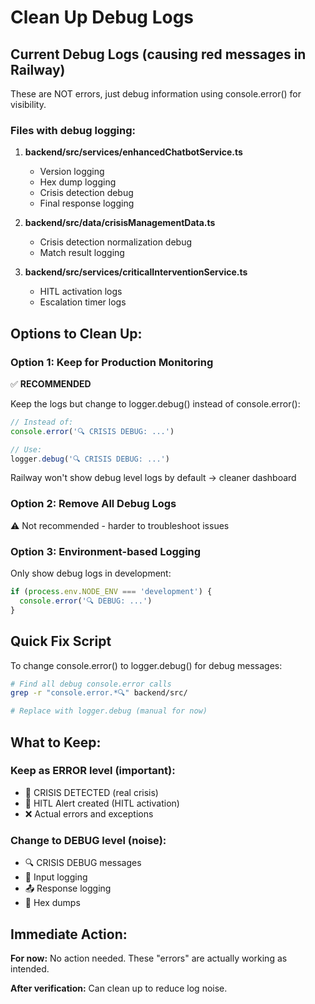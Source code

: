 # Clean Up Debug Logs

## Current Debug Logs (causing red messages in Railway)

These are NOT errors, just debug information using console.error() for visibility.

### Files with debug logging:

1. **backend/src/services/enhancedChatbotService.ts**
   - Version logging
   - Hex dump logging
   - Crisis detection debug
   - Final response logging

2. **backend/src/data/crisisManagementData.ts**
   - Crisis detection normalization debug
   - Match result logging

3. **backend/src/services/criticalInterventionService.ts**
   - HITL activation logs
   - Escalation timer logs

## Options to Clean Up:

### Option 1: Keep for Production Monitoring
✅ **RECOMMENDED**

Keep the logs but change to logger.debug() instead of console.error():

```typescript
// Instead of:
console.error('🔍 CRISIS DEBUG: ...')

// Use:
logger.debug('🔍 CRISIS DEBUG: ...')
```

Railway won't show debug level logs by default → cleaner dashboard

### Option 2: Remove All Debug Logs
⚠️ Not recommended - harder to troubleshoot issues

### Option 3: Environment-based Logging
Only show debug logs in development:

```typescript
if (process.env.NODE_ENV === 'development') {
  console.error('🔍 DEBUG: ...')
}
```

## Quick Fix Script

To change console.error() to logger.debug() for debug messages:

```bash
# Find all debug console.error calls
grep -r "console.error.*🔍" backend/src/

# Replace with logger.debug (manual for now)
```

## What to Keep:

### Keep as ERROR level (important):
- 🚨 CRISIS DETECTED (real crisis)
- 🚨 HITL Alert created (HITL activation)
- ❌ Actual errors and exceptions

### Change to DEBUG level (noise):
- 🔍 CRISIS DEBUG messages
- 📝 Input logging
- 📤 Response logging
- 🔢 Hex dumps

## Immediate Action:

**For now:** No action needed. These "errors" are actually working as intended.

**After verification:** Can clean up to reduce log noise.

